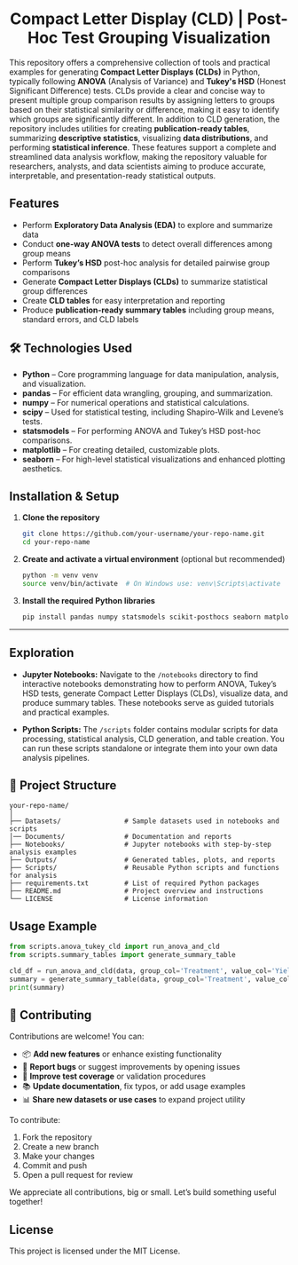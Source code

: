 <h1 align = 'center'>Compact Letter Display (CLD) | Post-Hoc Test Grouping Visualization</h1>

This repository offers a comprehensive collection of tools and practical examples for generating **Compact Letter Displays (CLDs)** in Python, typically following **ANOVA** (Analysis of Variance) and **Tukey's HSD** (Honest Significant Difference) tests. CLDs provide a clear and concise way to present multiple group comparison results by assigning letters to groups based on their statistical similarity or difference, making it easy to identify which groups are significantly different. In addition to CLD generation, the repository includes utilities for creating **publication-ready tables**, summarizing **descriptive statistics**, visualizing **data distributions**, and performing **statistical inference**. These features support a complete and streamlined data analysis workflow, making the repository valuable for researchers, analysts, and data scientists aiming to produce accurate, interpretable, and presentation-ready statistical outputs.


## Features

* Perform **Exploratory Data Analysis (EDA)** to explore and summarize data
* Conduct **one-way ANOVA tests** to detect overall differences among group means
* Perform **Tukey’s HSD** post-hoc analysis for detailed pairwise group comparisons
* Generate **Compact Letter Displays (CLDs)** to summarize statistical group differences
* Create **CLD tables** for easy interpretation and reporting
* Produce **publication-ready summary tables** including group means, standard errors, and CLD labels

## 🛠️ Technologies Used

* **Python** – Core programming language for data manipulation, analysis, and visualization.
* **pandas** – For efficient data wrangling, grouping, and summarization.
* **numpy** – For numerical operations and statistical calculations.
* **scipy** – Used for statistical testing, including Shapiro-Wilk and Levene’s tests.
* **statsmodels** – For performing ANOVA and Tukey’s HSD post-hoc comparisons.
* **matplotlib** – For creating detailed, customizable plots.
* **seaborn** – For high-level statistical visualizations and enhanced plotting aesthetics.


## Installation & Setup

1. **Clone the repository**

   ```bash
   git clone https://github.com/your-username/your-repo-name.git
   cd your-repo-name
   ```

2. **Create and activate a virtual environment** (optional but recommended)

   ```bash
   python -m venv venv
   source venv/bin/activate  # On Windows use: venv\Scripts\activate
   ```

3. **Install the required Python libraries**

   ```bash
   pip install pandas numpy statsmodels scikit-posthocs seaborn matplotlib scipy
   ```

---

## Exploration

* **Jupyter Notebooks:**
  Navigate to the `/notebooks` directory to find interactive notebooks demonstrating how to perform ANOVA, Tukey’s HSD tests, generate Compact Letter Displays (CLDs), visualize data, and produce summary tables. These notebooks serve as guided tutorials and practical examples.

* **Python Scripts:**
  The `/scripts` folder contains modular scripts for data processing, statistical analysis, CLD generation, and table creation. You can run these scripts standalone or integrate them into your own data analysis pipelines.


## 📂 Project Structure


```
your-repo-name/
│
├── Datasets/                # Sample datasets used in notebooks and scripts
│── Documents/               # Documentation and reports  
├── Notebooks/               # Jupyter notebooks with step-by-step analysis examples
├── Outputs/                 # Generated tables, plots, and reports
├── Scripts/                 # Reusable Python scripts and functions for analysis
├── requirements.txt         # List of required Python packages
├── README.md                # Project overview and instructions
└── LICENSE                  # License information
```



## Usage Example

```python
from scripts.anova_tukey_cld import run_anova_and_cld
from scripts.summary_tables import generate_summary_table

cld_df = run_anova_and_cld(data, group_col='Treatment', value_col='Yield')
summary = generate_summary_table(data, group_col='Treatment', value_col='Yield', cld_df=cld_df)
print(summary)
```



## 🤝 Contributing

Contributions are welcome! You can:

* 📦 **Add new features** or enhance existing functionality
* 🐛 **Report bugs** or suggest improvements by opening issues
* 🧪 **Improve test coverage** or validation procedures
* 📚 **Update documentation**, fix typos, or add usage examples
* 📊 **Share new datasets or use cases** to expand project utility

To contribute:

1. Fork the repository
2. Create a new branch
3. Make your changes
4. Commit and push
5. Open a pull request for review

We appreciate all contributions, big or small. Let’s build something useful together!


## License

This project is licensed under the MIT License.
